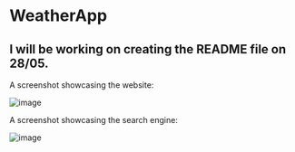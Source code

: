 # WeatherApp

## I will be working on creating the README file on 28/05.



A screenshot showcasing the website:

![image](https://github.com/EliyaUYosef/WeatherApp/assets/49410686/300011c4-bd3a-42d5-bd76-5742fab78a92)

A screenshot showcasing the search engine:

![image](https://github.com/EliyaUYosef/WeatherApp/assets/49410686/f7bc18cc-3216-41f9-9c81-463970dc3370)
